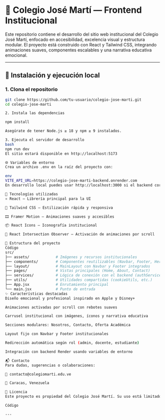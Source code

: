 # 🏫 Colegio José Martí — Frontend Institucional

Este repositorio contiene el desarrollo del sitio web institucional del Colegio José Martí, enfocado en accesibilidad, excelencia visual y estructura modular. El proyecto está construido con React y Tailwind CSS, integrando animaciones suaves, componentes escalables y una narrativa educativa emocional.

---

## 🚀 Instalación y ejecución local

### 1. Clona el repositorio

```bash
git clone https://github.com/tu-usuario/colegio-jose-marti.git
cd colegio-jose-marti

2. Instala las dependencias

npm install

Asegúrate de tener Node.js ≥ 18 y npm ≥ 9 instalados.

3. Ejecuta el servidor de desarrollo
bash
npm run dev
El sitio estará disponible en http://localhost:5173

🌐 Variables de entorno
Crea un archivo .env en la raíz del proyecto con:

env
VITE_API_URL=https://colegio-jose-marti-backend.onrender.com
En desarrollo local puedes usar http://localhost:3000 si el backend corre localmente.

🧱 Tecnologías utilizadas
⚛️ React — Librería principal para la UI

🎨 Tailwind CSS — Estilización rápida y responsiva

🎞️ Framer Motion — Animaciones suaves y accesibles

📦 React Icons — Iconografía institucional

🧠 React Intersection Observer — Activación de animaciones por scroll

📁 Estructura del proyecto
Código
src/
├── assets/            # Imágenes y recursos institucionales
├── components/        # Componentes reutilizables (Navbar, Footer, HeroSection, etc.)
├── layout/            # MainLayout con Navbar y Footer integrados
├── pages/             # Vistas principales (Home, About, Contact)
├── services/          # Lógica de conexión con el backend (authService, etc.)
├── utils/             # Utilidades compartidas (cookieUtils, etc.)
├── App.jsx            # Enrutamiento principal
└── main.jsx           # Punto de entrada
✨ Características destacadas
Diseño emocional y profesional inspirado en Apple y Disney+

Animaciones activadas por scroll con rebotes suaves

Carrusel institucional con imágenes, íconos y narrativa educativa

Secciones modulares: Nosotros, Contacto, Oferta Académica

Layout fijo con Navbar y Footer institucionales

Redirección automática según rol (admin, docente, estudiante)

Integración con backend Render usando variables de entorno

📬 Contacto
Para dudas, sugerencias o colaboraciones:

📧 contacto@colegiomarti.edu.ve

📍 Caracas, Venezuela

📄 Licencia
Este proyecto es propiedad del Colegio José Martí. Su uso está limitado a fines educativos y de desarrollo institucional.

Código

---
```
